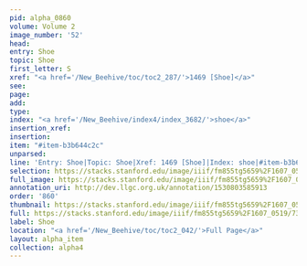 ```yaml
---
pid: alpha_0860
volume: Volume 2
image_number: '52'
head: 
entry: Shoe
topic: Shoe
first_letter: S
xref: "<a href='/New_Beehive/toc/toc2_287/'>1469 [Shoe]</a>"
see: 
page: 
add: 
type: 
index: "<a href='/New_Beehive/index4/index_3682/'>shoe</a>"
insertion_xref: 
insertion: 
item: "#item-b3b644c2c"
unparsed: 
line: 'Entry: Shoe|Topic: Shoe|Xref: 1469 [Shoe]|Index: shoe|#item-b3b644c2c'
selection: https://stacks.stanford.edu/image/iiif/fm855tg5659%2F1607_0519/734,2956,3026,417/full/0/default.jpg
full_image: https://stacks.stanford.edu/image/iiif/fm855tg5659%2F1607_0519/full/full/0/default.jpg
annotation_uri: http://dev.llgc.org.uk/annotation/1530803585913
order: '860'
thumbnail: https://stacks.stanford.edu/image/iiif/fm855tg5659%2F1607_0519/734,2956,600,180/250,/0/default.jpg
full: https://stacks.stanford.edu/image/iiif/fm855tg5659%2F1607_0519/734,2956,3026,417/full/0/default.jpg
label: Shoe
location: "<a href='/New_Beehive/toc/toc2_042/'>Full Page</a>"
layout: alpha_item
collection: alpha4
---
```

